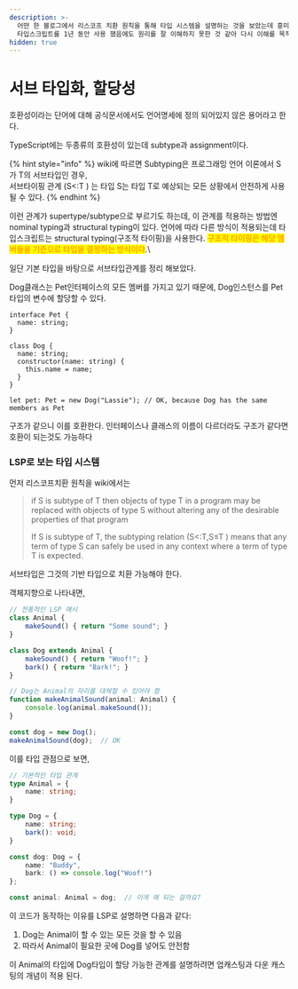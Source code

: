 ```yaml
---
description: >-
  어떤 한 블로그에서 리스코프 치환 원칙을 통해 타입 시스템을 설명하는 것을 보았는데 흥미로웠다. 사실 리스코프 원칙이 중요한 것 보다
  타입스크립트를 1년 동안 사용 했음에도 원리를 잘 이해하지 못한 것 같아 다시 이해를 목적으로 한 글이다.
hidden: true
---
```


# 서브 타입화, 할당성



호환성이라는 단어에 대해 공식문서에서도 언어명세에 정의 되어있지 않은 용어라고 한다.

TypeScript에는 두종류의 호환성이 있는데 subtype과 assignment이다.



{% hint style="info" %}
wiki에 따르면 Subtyping은  프로그래밍 언어 이론에서 S 가 T의 서브타입인 경우, \
서브타이핑 관계 (S<:T ) 는 타입 S는 타입 T로 예상되는 모든 상황에서 안전하게 사용될 수 있다.
{% endhint %}



이런 관계가 supertype/subtype으로 부르기도 하는데, 이 관계를 적용하는 방법엔 nominal typing과 structural typing이 있다. 언어에 따라 다른 방식이 적용되는데 타입스크립트는 structural typing(구조적 타이핑)을 사용한다. <mark style="color:orange;">**구조적 타이핑은 해당 멤버들을 기준으로 타입을 결정하는 방식이다**</mark>.\


일단 기본 타입을 바탕으로 서브타입관계를 정리 해보았다.









Dog클래스는 Pet인터페이스의 모든 멤버를 가지고 있기 때문에, Dog인스턴스를 Pet타입의 변수에 할당할 수 있다.

```
interface Pet {
  name: string;
}

class Dog {
  name: string;
  constructor(name: string) {
    this.name = name;
  }
}

let pet: Pet = new Dog("Lassie"); // OK, because Dog has the same members as Pet

```

구조가 같으니 이를 호환한다. 인터페이스나 클래스의 이름이 다르더라도 구조가 같다면 호환이 되는것도 가능하다&#x20;





### LSP로 보는 타입 시스템

먼저 리스코프치환 원칙을 wiki에서는

> if S is subtype of T then objects of type T in a program may be replaced with objects of type S without altering any of the desirable properties of that program
>
> If S is subtype of T, the subtyping relation (S<:T,S≤T ) means that any term of type S can safely be used in any context where a term of type T is expected.

&#x20;서브타입은 그것의 기반 타입으로 치환 가능해야 한다.

객체지향으로 나타내면,

```typescript
// 전통적인 LSP 예시
class Animal {
    makeSound() { return "Some sound"; }
}

class Dog extends Animal {
    makeSound() { return "Woof!"; }
    bark() { return "Bark!"; }
}

// Dog는 Animal의 자리를 대체할 수 있어야 함
function makeAnimalSound(animal: Animal) {
    console.log(animal.makeSound());
}

const dog = new Dog();
makeAnimalSound(dog);  // OK
```

이를 타입 관점으로 보면,

```typescript
// 기본적인 타입 관계
type Animal = {
    name: string;
}

type Dog = {
    name: string;
    bark(): void;
}

const dog: Dog = {
    name: "Buddy",
    bark: () => console.log("Woof!")
};

const animal: Animal = dog;  // 이게 왜 되는 걸까요?
```

이 코드가 동작하는 이유를 LSP로 설명하면 다음과 같다:

1. Dog는 Animal이 할 수 있는 모든 것을 할 수 있음
2. 따라서 Animal이 필요한 곳에 Dog를 넣어도 안전함

이 Animal의 타입에 Dog타입이 할당 가능한 관계를 설명하려면 업캐스팅과 다운 캐스팅의 개념이 적용 된다.
